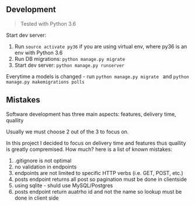 ## Development

> Tested with Python 3.6

Start dev server:
1. Run `source activate py36` if you are using virtual env, where py36 is an env with Python 3.6
2. Run DB migrations: `python manage.py migrate`
3. Start dev server: `python manage.py runserver`


Everytime a models is changed - run `python manage.py migrate ` and `python manage.py makemigrations polls`

## Mistakes

Software development has three main aspects: features, delivery time, quallity

Usually we must choose 2 out of the 3 to focus on.

In this project I decided to focus on delivery time and features thus quallity is greatly compremised.
How much? here is a list of known mistakes:

1. .gitignore is not optimal
2. no validation in endpoints
3. endpoints are not limited to specific HTTP verbs (i.e. GET, POST, etc.)
4. posts endpoint returns all post so pagination must be done in clientside
5. using sqlite - shuld use MySQL/Postgres
6. posts endpoint return auatrho id and not the name so lookup must be done in client side